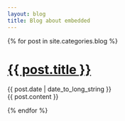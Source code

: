 ```yaml
---
layout: blog
title: Blog about embedded
---
```


{% for post in site.categories.blog %}

<div>
  <h1><a href="{{ post.url }}">{{ post.title }}</a></h1>
  <div>
    <span>{{ post.date | date_to_long_string }}</span>
  </div>
  {{ post.content }}
</div>

{% endfor %}
